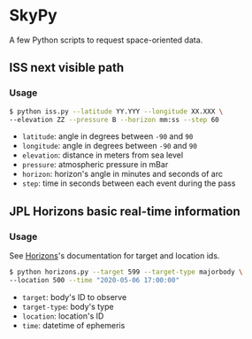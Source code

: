 # SkyPy

A few Python scripts to request space-oriented data.

## ISS next visible path

### Usage

```sh
$ python iss.py --latitude YY.YYY --longitude XX.XXX \
--elevation ZZ --pressure B --horizon mm:ss --step 60
```

- `latitude`: angle in degrees between `-90` and `90`
- `longitude`: angle in degrees between `-90` and `90`
- `elevation`: distance in meters from sea level
- `pressure`: atmospheric pressure in mBar
- `horizon`: horizon's angle in minutes and seconds of arc
- `step`: time in seconds between each event during the pass

## JPL Horizons basic real-time information

### Usage

See [Horizons](https://ssd.jpl.nasa.gov/?horizons_doc)'s documentation for target and location ids.

```sh
$ python horizons.py --target 599 --target-type majorbody \
--location 500 --time "2020-05-06 17:00:00"
```

- `target`: body's ID to observe
- `target-type`: body's type
- `location`: location's ID
- `time`: datetime of ephemeris
